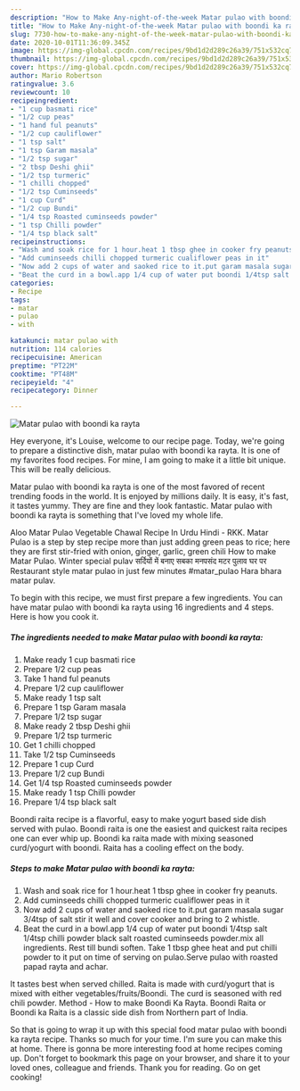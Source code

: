 ```yaml
---
description: "How to Make Any-night-of-the-week Matar pulao with boondi ka rayta"
title: "How to Make Any-night-of-the-week Matar pulao with boondi ka rayta"
slug: 7730-how-to-make-any-night-of-the-week-matar-pulao-with-boondi-ka-rayta
date: 2020-10-01T11:36:09.345Z
image: https://img-global.cpcdn.com/recipes/9bd1d2d289c26a39/751x532cq70/matar-pulao-with-boondi-ka-rayta-recipe-main-photo.jpg
thumbnail: https://img-global.cpcdn.com/recipes/9bd1d2d289c26a39/751x532cq70/matar-pulao-with-boondi-ka-rayta-recipe-main-photo.jpg
cover: https://img-global.cpcdn.com/recipes/9bd1d2d289c26a39/751x532cq70/matar-pulao-with-boondi-ka-rayta-recipe-main-photo.jpg
author: Mario Robertson
ratingvalue: 3.6
reviewcount: 10
recipeingredient:
- "1 cup basmati rice"
- "1/2 cup peas"
- "1 hand ful peanuts"
- "1/2 cup cauliflower"
- "1 tsp salt"
- "1 tsp Garam masala"
- "1/2 tsp sugar"
- "2 tbsp Deshi ghii"
- "1/2 tsp turmeric"
- "1 chilli chopped"
- "1/2 tsp Cuminseeds"
- "1 cup Curd"
- "1/2 cup Bundi"
- "1/4 tsp Roasted cuminseeds powder"
- "1 tsp Chilli powder"
- "1/4 tsp black salt"
recipeinstructions:
- "Wash and soak rice for 1 hour.heat 1 tbsp ghee in cooker fry peanuts."
- "Add cuminseeds chilli chopped turmeric cualiflower peas in it"
- "Now add 2 cups of water and saoked rice to it.put garam masala sugar 3/4tsp of salt stir it well and cover cooker and bring to 2 whistle."
- "Beat the curd in a bowl.app 1/4 cup of water put boondi 1/4tsp salt 1/4tsp chilli powder black salt roasted cuminseeds powder.mix all ingredients. Rest till bundi soften. Take 1 tbsp ghee heat and put chilli powder to it put on time of serving on pulao.Serve pulao with roasted papad rayta and achar."
categories:
- Recipe
tags:
- matar
- pulao
- with

katakunci: matar pulao with 
nutrition: 114 calories
recipecuisine: American
preptime: "PT22M"
cooktime: "PT48M"
recipeyield: "4"
recipecategory: Dinner

---
```



![Matar pulao with boondi ka rayta](https://img-global.cpcdn.com/recipes/9bd1d2d289c26a39/751x532cq70/matar-pulao-with-boondi-ka-rayta-recipe-main-photo.jpg)

Hey everyone, it's Louise, welcome to our recipe page. Today, we're going to prepare a distinctive dish, matar pulao with boondi ka rayta. It is one of my favorites food recipes. For mine, I am going to make it a little bit unique. This will be really delicious.

Matar pulao with boondi ka rayta is one of the most favored of recent trending foods in the world. It is enjoyed by millions daily. It is easy, it's fast, it tastes yummy. They are fine and they look fantastic. Matar pulao with boondi ka rayta is something that I've loved my whole life.

Aloo Matar Pulao Vegetable Chawal Recipe In Urdu Hindi - RKK. Matar Pulao is a step by step recipe more than just adding green peas to rice; here they are first stir-fried with onion, ginger, garlic, green chili How to make Matar Pulao. Winter special pulav सर्दियों में बनाए सबका मनपसंद मटर पुलाव घर पर Restaurant style matar pulao in just few minutes #matar_pulao Hara bhara matar pulav.


To begin with this recipe, we must first prepare a few ingredients. You can have matar pulao with boondi ka rayta using 16 ingredients and 4 steps. Here is how you cook it.

<!--inarticleads1-->

##### The ingredients needed to make Matar pulao with boondi ka rayta:

1. Make ready 1 cup basmati rice
1. Prepare 1/2 cup peas
1. Take 1 hand ful peanuts
1. Prepare 1/2 cup cauliflower
1. Make ready 1 tsp salt
1. Prepare 1 tsp Garam masala
1. Prepare 1/2 tsp sugar
1. Make ready 2 tbsp Deshi ghii
1. Prepare 1/2 tsp turmeric
1. Get 1 chilli chopped
1. Take 1/2 tsp Cuminseeds
1. Prepare 1 cup Curd
1. Prepare 1/2 cup Bundi
1. Get 1/4 tsp Roasted cuminseeds powder
1. Make ready 1 tsp Chilli powder
1. Prepare 1/4 tsp black salt


Boondi raita recipe is a flavorful, easy to make yogurt based side dish served with pulao. Boondi raita is one the easiest and quickest raita recipes one can ever whip up. Boondi ka raita made with mixing seasoned curd/yogurt with boondi. Raita has a cooling effect on the body. 

<!--inarticleads2-->

##### Steps to make Matar pulao with boondi ka rayta:

1. Wash and soak rice for 1 hour.heat 1 tbsp ghee in cooker fry peanuts.
1. Add cuminseeds chilli chopped turmeric cualiflower peas in it
1. Now add 2 cups of water and saoked rice to it.put garam masala sugar 3/4tsp of salt stir it well and cover cooker and bring to 2 whistle.
1. Beat the curd in a bowl.app 1/4 cup of water put boondi 1/4tsp salt 1/4tsp chilli powder black salt roasted cuminseeds powder.mix all ingredients. Rest till bundi soften. Take 1 tbsp ghee heat and put chilli powder to it put on time of serving on pulao.Serve pulao with roasted papad rayta and achar.


It tastes best when served chilled. Raita is made with curd/yogurt that is mixed with either vegetables/fruits/Boondi. The curd is seasoned with red chili powder. Method - How to make Boondi Ka Rayta. Boondi Raita or Boondi ka Raita is a classic side dish from Northern part of India. 

So that is going to wrap it up with this special food matar pulao with boondi ka rayta recipe. Thanks so much for your time. I'm sure you can make this at home. There is gonna be more interesting food at home recipes coming up. Don't forget to bookmark this page on your browser, and share it to your loved ones, colleague and friends. Thank you for reading. Go on get cooking!
